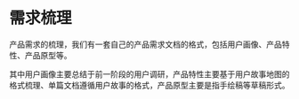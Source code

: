 # 需求梳理

产品需求的梳理，我们有一套自己的产品需求文档的格式，包括用户画像、产品特性、产品原型等。

其中用户画像主要总结于前一阶段的用户调研，产品特性主要基于用户故事地图的格式梳理、单篇文档遵循用户故事的格式，产品原型主要是指手绘稿等草稿形式。